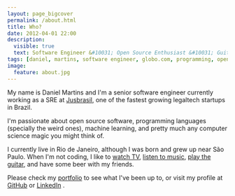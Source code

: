 ```yaml
---
layout: page_bigcover
permalink: /about.html
title: Who?
date: 2012-04-01 22:00
description:
  visible: true
  text: Software Engineer &#10031; Open Source Enthusiast &#10031; Guitarist
tags: [daniel, martins, software engineer, globo.com, programming, open source, about, who is]
image:
  feature: about.jpg
---
```


My name is Daniel Martins and I'm a senior software engineer currently working
as a SRE at
[Jusbrasil](http://www.jusbrasil.com.br), one of the fastest growing legaltech
startups in Brazil.

I'm passionate about open source software, programming languages (specially the
weird ones), machine learning, and pretty much any computer science magic you
might think of.

I currently live in Rio de Janeiro, although I was born and grew up near São
Paulo. When I'm not coding, I like to
[watch TV](https://trakt.tv/user/danielfmt),
[listen to music](http://open.spotify.com/user/danielfmt),
[play the guitar](http://soundcloud.com/danielfm), and have some beer with my
friends.

Please check my [portfolio](/portfolio.html) to see what I've been up to, or
visit my profile at [GitHub](https://github.com/danielfm) or
[LinkedIn](http://linkedin.com/in/danielfmartins)
<a href="https://raw.githubusercontent.com/danielfm/resume/master/resume.pdf" title="Resume in PDF format"><span class="icon icon-file-pdf"></span></a>.
